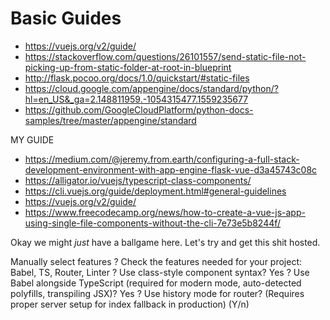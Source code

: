 # Basic Guides

* https://vuejs.org/v2/guide/
* https://stackoverflow.com/questions/26101557/send-static-file-not-picking-up-from-static-folder-at-root-in-blueprint
* http://flask.pocoo.org/docs/1.0/quickstart/#static-files
* https://cloud.google.com/appengine/docs/standard/python/?hl=en_US&_ga=2.148811959.-1054315477.1559235677
* https://github.com/GoogleCloudPlatform/python-docs-samples/tree/master/appengine/standard


MY GUIDE
* https://medium.com/@jeremy.from.earth/configuring-a-full-stack-development-environment-with-app-engine-flask-vue-d3a45743c08c
* https://alligator.io/vuejs/typescript-class-components/
* https://cli.vuejs.org/guide/deployment.html#general-guidelines
* https://vuejs.org/v2/guide/
* https://www.freecodecamp.org/news/how-to-create-a-vue-js-app-using-single-file-components-without-the-cli-7e73e5b8244f/



Okay we might _just_ have a ballgame here. Let's try and get this shit hosted.

Manually select features
? Check the features needed for your project: Babel, TS, Router, Linter
? Use class-style component syntax? Yes
? Use Babel alongside TypeScript (required for modern mode, auto-detected polyfills, transpiling JSX)? Yes
? Use history mode for router? (Requires proper server setup for index fallback in production) (Y/n)
